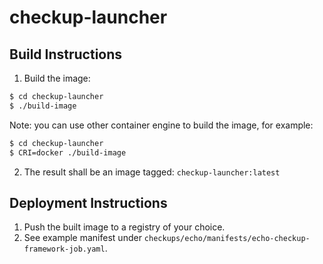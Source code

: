 # checkup-launcher
## Build Instructions
1. Build the image:
```bash
$ cd checkup-launcher
$ ./build-image
```

Note: you can use other container engine to build the image, for example:
```bash
$ cd checkup-launcher
$ CRI=docker ./build-image
```
2. The result shall be an image tagged: `checkup-launcher:latest`

## Deployment Instructions
1. Push the built image to a registry of your choice.
2. See example manifest under `checkups/echo/manifests/echo-checkup-framework-job.yaml`.